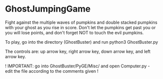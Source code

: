 # GhostJumpingGame

Fight against the multiple waves of pumpkins and double stacked pumpkins with your ghost as you rise in score. Don't let the pumpkins get past you or you will lose points, and don't forget NOT to touch the evil pumpkins.

To play, go into the directory (GhostBuster) and run python3 GhostBuster.py

The controls are: up arrow key, right arrow key, down arrow key, and left arrow key.

! IMPORTANT: go into GhostBuster/PyGE/Misc/ and open Computer.py - edit the file according to the comments given !
